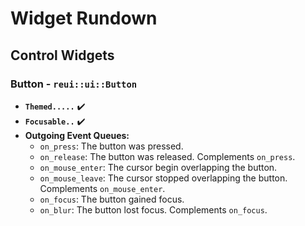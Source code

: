 # Widget Rundown

## Control Widgets

### Button - `reui::ui::Button`
- **`Themed.....`** ✔️
- **`Focusable..`** ✔️
- **Outgoing Event Queues:**
    - `on_press`: The button was pressed.
    - `on_release`: The button was released. Complements `on_press`.
    - `on_mouse_enter`: The cursor begin overlapping the button.
    - `on_mouse_leave`: The cursor stopped overlapping the button. Complements `on_mouse_enter`.
    - `on_focus`: The button gained focus.
    - `on_blur`: The button lost focus. Complements `on_focus`.